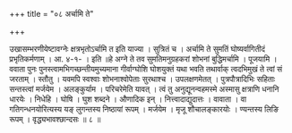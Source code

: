 +++
title = "०८ अर्चामि ते"

+++

उखासम्भरणीयेष्टावग्नेः क्षत्रभृतोऽर्चामि त इति याज्या । सुत्रितं च । अर्चामि ते सुमतिं घोष्यर्वागितीदं प्रभृतिकर्मणाम् । आ. ४-१- । इति ॥हे अग्ने ते तव सुमतिमनुग्रहकरां शोभनां बुद्धिमर्चामि । पूजयामि । ववाता पुनः पुनस्त्वामभिगच्छन्तीयमुच्यमाना गीर्वाग्घोशि घोशयुक्तं यथा भवति तथार्वाक् त्वदभिमुखं ते त्वां सं जरताम् । स्तौतु । यवमपि स्वश्वाः शोभनाश्वोपेताः सुरथाश्च । उपलक्षणमेतत् । पुत्रपौत्रादिभिः सहिताः सन्तस्त्वां मर्जयेम । अलङ्कुर्याम । परिचरेमेति यावत् । त्वं तु अनुद्यूनन्वहमस्मे अस्मासु क्षत्राणि धनानि धारयेः । निधेहि । घोषि । घुश शब्दने । औणादिक इन् । नित्त्वादाद्युदात्तः । वावाता । वा गतिगन्धनयोरित्यस्य यङ् लुगन्तस्य निष्ठायां रूपम् । मर्जयेम । मृजू शौचालङ्कारयोः । ण्यन्तस्य लिङि रूपम् । वृद्ध्यभावश्छान्दसः ॥ ८ ॥